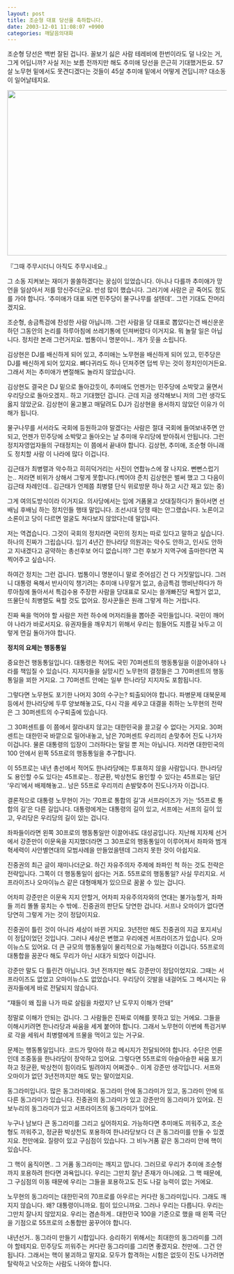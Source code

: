 ```yaml
---
layout: post
title: 조순형 대표 당선을 축하합니다.
date: 2003-12-01 11:08:07 +0900
categories: 깨달음의대화
---
```

조순형 당선은 백번 잘된 겁니다. 꼴보기 싫은 사람 테레비에 한번이라도 덜 나오는 거, 그게 어딥니까? 사실 저는 보름 전까지만 해도 추미애 당선을 은근히 기대했거든요. 57살 노무현 밑에서도 못견디겠다는 것들이 45살 추미애 밑에서 어떻게 견딥니까? 대소동이 일어날테지요. 

<p align="center">
  <img src="http://drkimz.com/technote/board/KDR/upimg/1070033916.JPG" width="641" height="379" border="0" />
</p>

<p align="left">
  『그때 주무시더니 아직도 주무시네요.』
</p>

그 소동 지켜보는 재미가 쏠쏠하겠다는 꿍심이 있었습니다. 아니나 다를까 추미애가 망언을 일삼아서 저를 망신주더군요. 반성 많이 했습니다. 그러기에 사람은 곧 죽어도 정도를 가야 합니다. ‘추미애가 대표 되면 민주당이 물구나무를 설텐데’.. 그런 기대도 잔머리겠지요. 

조순형, 송금특검에 찬성한 사람 아닙니까. 그런 사람을 당 대표로 뽑았다는건 배신운운하던 그동안의 논리를 하루아침에 쓰레기통에 던져버렸다 이거지요. 뭐 놀랄 일은 아닙니다. 정치란 본래 그런거지요. 법통이니 명분이니.. 개가 웃을 소립니다. 

김상현은 DJ를 배신하게 되어 있고, 추미애는 노무현을 배신하게 되어 있고, 민주당은 DJ를 배신하게 되어 있지요. 뼈다귀라도 하나 던져주면 덥썩 무는 것이 정치인이거든요. 그래서 저는 추미애가 변절해도 놀라지 않았습니다. 

김상현도 결국은 DJ 밑으로 돌아갔듯이, 추미애도 언젠가는 민주당에 소박맞고 울면서 우리당으로 돌아오겠지.. 하고 기대했던 겁니다. 근데 지금 생각해보니 저의 그런 생각도 옳지 않았군요. 김상현이 울고불고 매달려도 DJ가 김상현을 용서하지 않았던 이유가 이해가 됩니다. 

물구나무를 서서라도 국회에 등원하고야 말겠다는 사람은 절대 국회에 들여보내주면 안되고, 언젠가 민주당에 소박맞고 돌아오는 날 추미애 우리당에 받아줘서 안됩니다. 그런 정치자영업자들의 구태정치는 이 쯤에서 끝내야 합니다. 김상현, 추미애, 조순형 아니래도 정치할 사람 이 나라에 많다 이겁니다. 

김근태가 최병렬과 악수하고 히히덕거리는 사진이 연합뉴스에 잘 나지요. 뻔뻔스럽기는.. 저라면 비위가 상해서 그렇게 못합니다.(썩어야 준치 김상현은 벌써 했고 그 다음이 김근태 차례인데.. 김근태가 언제쯤 최병렬 단식 위로방문 하나 하고 시간 재고 있는 중) 

그게 여의도방식이라 이거지요. 의사당에서는 입에 거품물고 삿대질하다가 돌아서면 선배님 후배님 하는 정치인들 행태 말입니다. 조선시대 당쟁 때는 안그랬습니다. 노론이고 소론이고 당이 다르면 얼굴도 쳐다보지 않았다는데 말입니다. 

저는 역겹습니다. 그것이 국회의 정치라면 국민의 정치는 따로 있다고 말하고 싶습니다. 하나의 진짜가 그립습니다. 임기 4년간 한나라당 의원과는 악수도 안하고, 인사도 안하고 지내겠다고 공약하는 총선후보 어디 없습니까? 그런 후보가 지역구에 출마한다면 꼭 찍어주고 싶습니다. 

하여간 정치는 그런 겁니다. 법통이니 명분이니 말로 줏어섬긴 건 다 거짓말입니다. 그러니 대통령 욕해서 반사이익 챙기려는 추미애 나무랄거 없고, 송금특검 맹비난하다가 하루아침에 돌아서서 특검수용 주장한 사람을 당대표로 모시는 쓸개빠진당 욕할거 없고, 뜨물단식 최병렬도 욕할 것도 없어요. 장사꾼들은 원래 그렇게 하는 거랍니다. 

진짜 욕을 먹어야 할 사람은 저런 하수에 머저리들을 뽑아준 국민들입니다. 국민이 깨어야 나라가 바로서지요. 유권자들을 깨우치기 위해서 우리는 힘들어도 지름길 놔두고 이렇게 먼길 돌아가야 합니다. 

**정치의 요체는 행동통일**
  
중요한건 행동통일입니다. 대통령은 적어도 국민 70퍼센트의 행동통일을 이끌어내야 나라를 책임질 수 있습니다. 지지자들을 실망시킨 노무현의 결정들은 그 70퍼센트의 행동통일을 꾀한 거지요. 그 70퍼센트 안에는 일부 한나라당 지지자도 포함됩니다. 

그렇다면 노무현도 포기한 나머지 30의 수구는? 퇴출되어야 합니다. 파병문제 대북문제 등에서 한나라당에 두루 양보해놓고도, 다시 각을 세우고 대결을 취하는 노무현의 전략은 그 30퍼센트의 수구퇴출에 있습니다. 

그 30퍼센트를 이 쯤에서 잘라내지 않고는 대한민국을 끌고갈 수 없다는 거지요. 30퍼센트는 대한민국 바깥으로 밀어내놓고, 남은 70퍼센트 우리끼리 손맞추어 진도 나가자 이겁니다. 물론 대통령의 입장이 그러하다는 말일 뿐 저는 아닙니다. 저라면 대한민국의 100 안에서 왼쪽 55프로의 행동통일을 추구합니다. 

이 55프로는 내년 총선에서 적어도 한나라당에는 투표하지 않을 사람입니다. 한나라당도 용인할 수도 있다는 45프로는.. 정균환, 박상천도 용인할 수 있다는 45프로는 일단 ‘우리’에서 배제해놓고.. 남은 55프로 우리끼리 손발맞추어 진도나가자 이겁니다. 

결론적으로 대통령 노무현이 가는 ‘70프로 통합의 길’과 서프라이즈가 가는 ‘55프로 통합의 길’은 다른 길입니다. 대통령에게는 대통령의 길이 있고, 서프에는 서프의 길이 있고, 우리당은 우리당의 길이 있는 겁니다. 

좌파들이라면 왼쪽 30프로의 행동통일만 이끌어내도 대성공입니다. 지난해 지자체 선거에서 강준만이 이문옥을 지지했더라면 그 30프로의 행동통일이 이루어져서 좌파와 범개혁세력이 사안별연대의 모범사례을 만들었을텐데 그러지 못한 것이 아쉽지요. 

진중권의 최근 글이 재미나더군요. 하긴 자유주의자 주제에 좌파인 척 하는 것도 전략은 전략입니다. 그쪽이 더 행동통일이 쉽다는 거죠. 55프로의 행동통일? 사실 무리지요. 서프라이즈나 오마이뉴스 같은 대형매체가 있으므로 꿈꿀 수 있는 겁니다. 

어차피 강준만은 이문옥 지지 안할거, 어차피 자유주의자와의 연대는 불가능할거, 좌파들 끼리 똘똘 뭉치는 수 밖에.. 진중권의 판단도 당연한 겁니다. 서프나 오마이가 없다면 당연히 그렇게 가는 것이 정답이지요. 

진중권이 틀린 것이 아니라 세상이 바뀐 거지요. 3년전만 해도 진중권의 지금 포지셔닝이 정답이었던 것입니다. 그러나 세상은 변했고 우리에겐 서프라이즈가 있습니다. 오마이뉴스도 있어요. 더 큰 규모의 행동통일이 물리적으로 가능해졌다 이겁니다. 55프로의 대통합을 꿈꾼다 해도 무리가 아닌 시대가 되었다 이겁니다. 

강준만 말도 다 틀린건 아닙니다. 3년 전까지만 해도 강준만이 정답이었지요. 그때는 서프라이즈도 없었고 오마이뉴스도 없었습니다. 우리당이 깃발을 내걸어도 그 메시지는 유권자들에게 바로 전달되지 않습니다. 

“쟤들이 왜 집을 나가 따로 살림을 차렸지? 난 도무지 이해가 안돼” 

정말로 이해가 안되는 겁니다. 그 사람들은 진짜로 이해를 못하고 있는 거에요. 그들을 이해시키려면 한나라당과 싸움을 세게 붙어야 합니다. 그래서 노무현이 이번에 특검거부로 각을 세워서 최병렬에게 뜨물을 먹이고 있는 거구요. 

문제는 행동통일입니다. 코드가 맞아야 하고 메시지가 전달되어야 합니다. 수단은 언론인데 조중동을 한나라당이 장악하고 있어요. 그렇다면 55프로의 아슬아슬한 싸움 포기하고 정균환, 박상천이 힘이라도 빌려야지 어쩌겠수.. 이게 강준만 생각입니다. 서프와 오마이가 없던 3년전까지만 해도 맞는 말이었지요. 

동그라미입니다. 많은 동그라미에요. 동그라미 안에 동그라미가 있고, 동그라미 안에 또다른 동그라미가 있습니다. 진중권의 동그라미가 있고 강준만의 동그라미가 있어요. 진보누리의 동그라미가 있고 서프라이즈의 동그라미가 있어요. 

누구나 남보다 큰 동그라미를 그리고 싶어하지요. 가능하다면 추미애도 끼워주고, 조순형도 끼워주고, 정균환 박상천도 포용하여 한나라당보다 더 큰 동그라미를 만들 수 있겠지요. 천만에요. 질량이 있고 구심점이 있습니다. 그 비누거품 같은 동그라미 안에 핵이 있습니다. 

그 핵이 움직이면.. 그 거품 동그라미는 깨지고 맙니다. 그러므로 우리가 추미애 조순형까지 포용하려 한다면 과욕입니다. 우리는 그만치 잘난 존재가 아니에요. 그 핵 때문에, 그 구심점의 이동 때문에 우리는 그들을 포용하고도 진도 나갈 능력이 없는 거에요. 

노무현의 동그라미는 대한민국의 70프로를 아우르는 커다란 동그라미입니다. 그래도 깨지지 않습니다. 왜? 대통령이니까요. 힘이 있으니까요. 그러나 우리는 다릅니다. 우리는 그만치 잘나지 않았지요. 우리는 겸손하게.. 대한민국 100을 기준으로 했을 때 왼쪽 극단을 기점으로 55프로의 소통합만 꿈꾸어야 합니다. 

내년선거.. 동그라미 만들기 시합입니다. 승리하기 위해서는 최대한의 동그라미를 그려야 할테지요. 민주당도 끼워주는 커다란 동그라미를 그리면 좋겠지요. 천만에.. 그건 안됩니다. 그래서는 핵이 붕괴하고 말지요. 모두가 합격하는 시험은 없듯이 진도 나가려면 탈락하고 낙오하는 사람도 나와야 합니다.